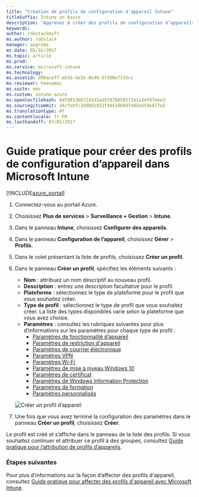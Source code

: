 ```yaml
---
title: "Création de profils de configuration d’appareil Intune"
titleSuffix: Intune on Azure
description: "Apprenez à créer des profils de configuration d’appareils dans Intune."
keywords: 
author: robstackmsft
ms.author: robstack
manager: angrobe
ms.date: 05/16/2017
ms.topic: article
ms.prod: 
ms.service: microsoft-intune
ms.technology: 
ms.assetid: d98aceff-eb35-4e3e-8e40-5f300e7335cc
ms.reviewer: heenamac
ms.suite: ems
ms.custom: intune-azure
ms.openlocfilehash: 6df6813667241d3ad5f8768585f2e1a34f0fe6e3
ms.sourcegitcommit: 34cfebfc1d8b81032f4d41869d74dda559e677e2
ms.translationtype: HT
ms.contentlocale: fr-FR
ms.lasthandoff: 07/01/2017
---
```

# <a name="how-to-create-device-configuration-profiles-in-microsoft-intune"></a>Guide pratique pour créer des profils de configuration d’appareil dans Microsoft Intune

[!INCLUDE[azure_portal](./includes/azure_portal.md)]


1. Connectez-vous au portail Azure.
2. Choisissez **Plus de services** > **Surveillance + Gestion** > **Intune**.
3. Dans le panneau **Intune**, choisissez **Configurer des appareils**.
2. Dans le panneau **Configuration de l’appareil**, choisissez **Gérer** > **Profils**.
2. Dans le volet présentant la liste de profils, choisissez **Créer un profil**.
3. Dans le panneau **Créer un profil**, spécifiez les éléments suivants :
    - **Nom** : attribuez un nom descriptif au nouveau profil.
    - **Description** : entrez une description facultative pour le profil.
    - **Plateforme** : sélectionnez le type de plateforme pour le profil que vous souhaitez créer.
    - **Type de profil** : sélectionnez le type de profil que vous souhaitez créer. La liste des types disponibles varie selon la plateforme que vous avez choisie.
    - **Paramètres** : consultez les rubriques suivantes pour plus d’informations sur les paramètres pour chaque type de profil :
        -  [Paramètres de fonctionnalité d’appareil](device-features-configure.md)
        -  [Paramètres de restriction d'appareil](device-restrictions-configure.md)
        -  [Paramètres de courrier électronique](email-settings-configure.md)
        -  [Paramètres VPN](vpn-settings-configure.md)
        -  [Paramètres Wi-Fi](wi-fi-settings-configure.md)
        -  [Paramètres de mise à niveau Windows 10](edition-upgrade-configure-windows-10.md)
        -  [Paramètres de certificat](certificates-configure.md)
        -  [Paramètres de Windows Information Protection](windows-information-protection-configure.md)
        -  [Paramètres de formation](education-settings-configure.md)
        -  [Paramètres personnalisés](custom-settings-configure.md)

    ![Créer un profil d’appareil](./media/create-device-profile.png)
4. Une fois que vous avez terminé la configuration des paramètres dans le panneau **Créer un profil**, choisissez **Créer**.

Le profil est créé et s’affiche dans le panneau de la liste des profils.
Si vous souhaitez continuer et attribuer ce profil à des groupes, consultez [Guide pratique pour l’attribution de profils d’appareils](device-profile-assign.md).


### <a name="next-steps"></a>Étapes suivantes
Pour plus d’informations sur la façon d’affecter des profils d'appareil, consultez [Guide pratique pour affecter des profils d'appareil avec Microsoft Intune](device-profile-assign.md).
